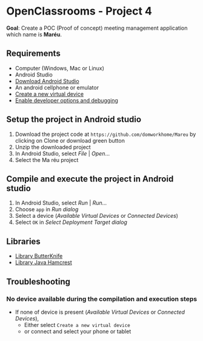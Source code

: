 # OpenClassrooms - Project 4

**Goal**: Create a POC (Proof of concept) meeting management application which name is **Maréu**.


## Requirements
* Computer (Windows, Mac or Linux)
* Android Studio
* [Download Android Studio](https://developer.android.com/studio)
* An android cellphone or emulator
* [Create a new virtual device](https://developer.android.com/studio/run/managing-avds.html)
* [Enable developer options and debugging](https://developer.android.com/studio/debug/dev-options.html#enable)


## Setup the project in Android studio
1. Download the project code at `https://github.com/domworkhome/Mareu` by clicking on Clone or download green button
2. Unzip the downloaded project
3. In Android Studio, select *File* | *Open*...
4. Select the Ma réu project
     
     
## Compile and execute the project in Android studio
1. In Android Studio, select *Run* | *Run...*
2. Choose `app` in *Run dialog*
3. Select a device (*Available Virtual Devices* or *Connected Devices*)
4. Select `OK` in *Select Deployment Target dialog*

## Libraries
* [Library ButterKnife](https://github.com/JakeWharton/butterknife)
* [Library Java Hamcrest](https://github.com/hamcrest/JavaHamcrest)


## Troubleshooting

### No device available during the compilation and execution steps 
* If none of device is present (*Available Virtual Devices* or *Connected Devices*),
    * Either select `Create a new virtual device`
    * or connect and select your phone or tablet